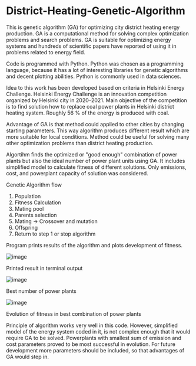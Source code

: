 # District-Heating-Genetic-Algorithm
This is genetic algorithm (GA) for optimizing city district heating energy production. GA is a computational method for solving complex optimization problems and search problems. GA is suitable for optimizing energy systems and hundreds of scientific papers have reported of using it in problems related to energy field.

Code is programmed with Python. Python was chosen as a programming language, because it has a lot of interesting libraries for genetic algorithms and decent plotting abilities. Python is commonly used in data sciences.

Idea to this work has been developed based on criteria in Helsinki Energy Challenge. Helsinki Energy Challenge is an innovation competition organized by Helsinki city in 2020–2021. Main objective of the competition is to find solution how to replace coal power plants in Helsinki district heating system. Roughly 56 % of the energy is produced with coal. 

Advantage of GA is that method could applied to other cities by changing starting parameters. This way algorithm produces different result which are more suitable for local conditions. Method could be useful for solving many other optimization problems than district heating production.

Algortihm finds the optimized or "good enough" combination of power plants but also the ideal number of power plant units using GA. It includes simplified model to calculate fitness of different solutions. Only emissions, cost, and powerplant capacity of solution was considered.

Genetic Algorithm flow
1. Population
2. Fitness Calculation
3. Mating pool
4. Parents selection
5. Mating -> Crossover and mutation
6. Offspring
7. Return to step 1 or stop algorithm

Program prints results of the algorithm and plots development of fitness.

![image](https://user-images.githubusercontent.com/55585889/121179815-cdcf4900-c868-11eb-8f41-dbc87df05a80.png)

Printed result in terminal output

![image](https://user-images.githubusercontent.com/55585889/121180168-37e7ee00-c869-11eb-83c3-5e593cd86390.png)

Best number of power plants

![image](https://user-images.githubusercontent.com/55585889/121180199-40402900-c869-11eb-9bd8-d10aef8bb951.png)

Evolution of fitness in best combination of power plants

Principle of algorithm works very well in this code. However, simplified model of the energy system coded in it, is not complex enough that it would require GA to be solved. Powerplants with smallest sum of emission and cost parameters proved to be most successful in evolution. For future development more parameters should be included, so that advantages of GA would step in.
